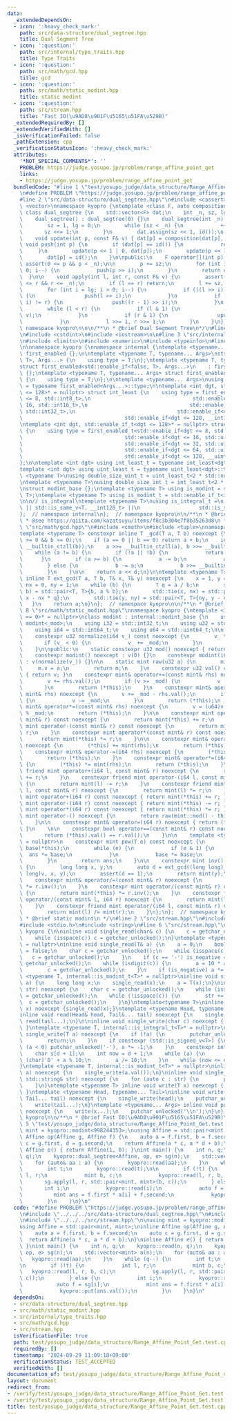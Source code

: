 ```yaml
---
data:
  _extendedDependsOn:
  - icon: ':heavy_check_mark:'
    path: src/data-structure/dual_segtree.hpp
    title: Dual Segment Tree
  - icon: ':question:'
    path: src/internal/type_traits.hpp
    title: Type Traits
  - icon: ':question:'
    path: src/math/gcd.hpp
    title: gcd
  - icon: ':question:'
    path: src/math/static_modint.hpp
    title: static modint
  - icon: ':question:'
    path: src/stream.hpp
    title: "Fast IO(\u9AD8\u901F\u5165\u51FA\u529B)"
  _extendedRequiredBy: []
  _extendedVerifiedWith: []
  _isVerificationFailed: false
  _pathExtension: cpp
  _verificationStatusIcon: ':heavy_check_mark:'
  attributes:
    '*NOT_SPECIAL_COMMENTS*': ''
    PROBLEM: https://judge.yosupo.jp/problem/range_affine_point_get
    links:
    - https://judge.yosupo.jp/problem/range_affine_point_get
  bundledCode: "#line 1 \"test/yosupo_judge/data_structure/Range_Affine_Point_Get.test.cpp\"\
    \n#define PROBLEM \"https://judge.yosupo.jp/problem/range_affine_point_get\"\n\
    #line 2 \"src/data-structure/dual_segtree.hpp\"\n#include <cassert>\n#include\
    \ <vector>\nnamespace kyopro {\ntemplate <class F, auto composition, auto id>\
    \ class dual_segtree {\n    std::vector<F> dat;\n    int _n, sz, lg;\n\npublic:\n\
    \    dual_segtree() : dual_segtree(0) {}\n    dual_segtree(int _n) : _n(_n) {\n\
    \        sz = 1, lg = 0;\n        while (sz < _n) {\n            ++lg;\n     \
    \       sz <<= 1;\n        }\n        dat.assign(sz << 1, id());\n    }\n\nprivate:\n\
    \    void update(int p, const F& v) { dat[p] = composition(dat[p], v); }\n   \
    \ void push(int p) {\n        if (dat[p] == id()) {\n            return;\n   \
    \     }\n        update(p << 1 | 0, dat[p]);\n        update(p << 1 | 1, dat[p]);\n\
    \        dat[p] = id();\n    }\n\npublic:\n    F operator[](int p) {\n       \
    \ assert(0 <= p && p < _n);\n\n        p += sz;\n        for (int i = lg; i >\
    \ 0; i--) {\n            push(p >> i);\n        }\n        return dat[p];\n  \
    \  }\n\n    void apply(int l, int r, const F& v) {\n        assert(0 <= l && l\
    \ <= r && r <= _n);\n        if (l == r) return;\n        l += sz, r += sz;\n\
    \        for (int i = lg; i > 0; i--) {\n            if (((l >> i) << i) != l)\
    \ {\n                push(l >> i);\n            }\n            if (((r >> i) <<\
    \ i) != r) {\n                push((r - 1) >> i);\n            }\n        }\n\
    \        while (l < r) {\n            if (l & 1) {\n                update(l++,\
    \ v);\n            }\n            if (r & 1) {\n                update(--r, v);\n\
    \            }\n            l >>= 1, r >>= 1;\n        }\n    }\n};\n\n};  //\
    \ namespace kyopro\n\n\n/**\n * @brief Dual Segment Tree\n*/\n#line 3 \"src/math/static_modint.hpp\"\
    \n#include <cstdint>\n#include <iostream>\n\n#line 3 \"src/internal/type_traits.hpp\"\
    \n#include <limits>\n#include <numeric>\n#include <typeinfo>\n#line 7 \"src/internal/type_traits.hpp\"\
    \n\nnamespace kyopro {\nnamespace internal {\ntemplate <typename... Args> struct\
    \ first_enabled {};\n\ntemplate <typename T, typename... Args>\nstruct first_enabled<std::enable_if<true,\
    \ T>, Args...> {\n    using type = T;\n};\ntemplate <typename T, typename... Args>\n\
    struct first_enabled<std::enable_if<false, T>, Args...>\n    : first_enabled<Args...>\
    \ {};\ntemplate <typename T, typename... Args> struct first_enabled<T, Args...>\
    \ {\n    using type = T;\n};\n\ntemplate <typename... Args>\nusing first_enabled_t\
    \ = typename first_enabled<Args...>::type;\n\ntemplate <int dgt, std::enable_if_t<dgt\
    \ <= 128>* = nullptr> struct int_least {\n    using type = first_enabled_t<std::enable_if<dgt\
    \ <= 8, std::int8_t>,\n                                 std::enable_if<dgt <=\
    \ 16, std::int16_t>,\n                                 std::enable_if<dgt <= 32,\
    \ std::int32_t>,\n                                 std::enable_if<dgt <= 64, std::int64_t>,\n\
    \                                 std::enable_if<dgt <= 128, __int128_t>>;\n};\n\
    \ntemplate <int dgt, std::enable_if_t<dgt <= 128>* = nullptr> struct uint_least\
    \ {\n    using type = first_enabled_t<std::enable_if<dgt <= 8, std::uint8_t>,\n\
    \                                 std::enable_if<dgt <= 16, std::uint16_t>,\n\
    \                                 std::enable_if<dgt <= 32, std::uint32_t>,\n\
    \                                 std::enable_if<dgt <= 64, std::uint64_t>,\n\
    \                                 std::enable_if<dgt <= 128, __uint128_t>>;\n\
    };\n\ntemplate <int dgt> using int_least_t = typename int_least<dgt>::type;\n\
    template <int dgt> using uint_least_t = typename uint_least<dgt>::type;\n\ntemplate\
    \ <typename T>\nusing double_size_uint_t = uint_least_t<2 * std::numeric_limits<T>::digits>;\n\
    \ntemplate <typename T>\nusing double_size_int_t = int_least_t<2 * std::numeric_limits<T>::digits>;\n\
    \nstruct modint_base {};\ntemplate <typename T> using is_modint = std::is_base_of<modint_base,\
    \ T>;\ntemplate <typename T> using is_modint_t = std::enable_if_t<is_modint<T>::value>;\n\
    \n\n// is_integral\ntemplate <typename T>\nusing is_integral_t =\n    std::enable_if_t<std::is_integral_v<T>\
    \ || std::is_same_v<T, __int128_t> ||\n                   std::is_same_v<T, __uint128_t>>;\n\
    };  // namespace internal\n};  // namespace kyopro\n\n/**\n * @brief Type Traits\n\
    \ * @see https://qiita.com/kazatsuyu/items/f8c3b304e7f8b35263d8\n */\n#line 3\
    \ \"src/math/gcd.hpp\"\n#include <cmath>\n#include <tuple>\nnamespace kyopro {\n\
    template <typename T> constexpr inline T _gcd(T a, T b) noexcept {\n    assert(a\
    \ >= 0 && b >= 0);\n    if (a == 0 || b == 0) return a + b;\n    int d = std::min<T>(__builtin_ctzll(a),\
    \ __builtin_ctzll(b));\n    a >>= __builtin_ctzll(a), b >>= __builtin_ctzll(b);\n\
    \    while (a != b) {\n        if (!a || !b) {\n            return a + b;\n  \
    \      }\n        if (a >= b) {\n            a -= b;\n            a >>= __builtin_ctzll(a);\n\
    \        } else {\n            b -= a;\n            b >>= __builtin_ctzll(b);\n\
    \        }\n    }\n\n    return a << d;\n}\n\ntemplate <typename T>\nconstexpr\
    \ inline T ext_gcd(T a, T b, T& x, T& y) noexcept {\n    x = 1, y = 0;\n    T\
    \ nx = 0, ny = 1;\n    while (b) {\n        T q = a / b;\n        std::tie(a,\
    \ b) = std::pair<T, T>{b, a % b};\n        std::tie(x, nx) = std::pair<T, T>{nx,\
    \ x - nx * q};\n        std::tie(y, ny) = std::pair<T, T>{ny, y - ny * q};\n \
    \   }\n    return a;\n}\n};  // namespace kyopro\n\n/**\n * @brief gcd\n*/\n#line\
    \ 8 \"src/math/static_modint.hpp\"\nnamespace kyopro {\ntemplate <int _mod, std::enable_if_t<_mod\
    \ >= 0>* = nullptr>\nclass modint : internal::modint_base {\n    using mint =\
    \ modint<_mod>;\n    using i32 = std::int32_t;\n    using u32 = std::uint32_t;\n\
    \    using i64 = std::int64_t;\n    using u64 = std::uint64_t;\n\n    u32 v;\n\
    \    constexpr u32 normalize(i64 v_) const noexcept {\n        v_ %= _mod;\n \
    \       if (v_ < 0) {\n            v_ += _mod;\n        }\n        return v_;\n\
    \    }\n\npublic:\n    static constexpr u32 mod() noexcept { return _mod; }\n\
    \    constexpr modint() noexcept : v(0) {}\n    constexpr modint(i64 v_) noexcept\
    \ : v(normalize(v_)) {}\n\n    static mint raw(u32 a) {\n        mint m;\n   \
    \     m.v = a;\n        return m;\n    }\n    constexpr u32 val() const noexcept\
    \ { return v; }\n    constexpr mint& operator+=(const mint& rhs) noexcept {\n\
    \        v += rhs.val();\n        if (v >= _mod) {\n            v -= _mod;\n \
    \       }\n        return (*this);\n    }\n    constexpr mint& operator-=(const\
    \ mint& rhs) noexcept {\n        v += _mod - rhs.val();\n        if (v >= _mod)\
    \ {\n            v -= _mod;\n        }\n        return (*this);\n    }\n    constexpr\
    \ mint& operator*=(const mint& rhs) noexcept {\n        v = (u64)v * rhs.val()\
    \ % _mod;\n        return (*this);\n    }\n\n    constexpr mint operator+(const\
    \ mint& r) const noexcept {\n        return mint(*this) += r;\n    }\n    constexpr\
    \ mint operator-(const mint& r) const noexcept {\n        return mint(*this) -=\
    \ r;\n    }\n    constexpr mint operator*(const mint& r) const noexcept {\n  \
    \      return mint(*this) *= r;\n    }\n\n    constexpr mint& operator+=(i64 rhs)\
    \ noexcept {\n        (*this) += mint(rhs);\n        return (*this);\n    }\n\
    \    constexpr mint& operator-=(i64 rhs) noexcept {\n        (*this) -= mint(rhs);\n\
    \        return (*this);\n    }\n    constexpr mint& operator*=(i64 rhs) noexcept\
    \ {\n        (*this) *= mint(rhs);\n        return (*this);\n    }\n    constexpr\
    \ friend mint operator+(i64 l, const mint& r) noexcept {\n        return mint(l)\
    \ += r;\n    }\n    constexpr friend mint operator-(i64 l, const mint& r) noexcept\
    \ {\n        return mint(l) -= r;\n    }\n    constexpr friend mint operator*(i64\
    \ l, const mint& r) noexcept {\n        return mint(l) *= r;\n    }\n\n    constexpr\
    \ mint operator+(i64 r) const noexcept { return mint(*this) += r; }\n    constexpr\
    \ mint operator-(i64 r) const noexcept { return mint(*this) -= r; }\n    constexpr\
    \ mint operator*(i64 r) const noexcept { return mint(*this) *= r; }\n    constexpr\
    \ mint operator-() noexcept {\n        return raw(mint::mod() - this->val());\n\
    \    }\n\n    constexpr mint& operator=(i64 r) noexcept { return (*this) = mint(r);\
    \ }\n    \n\n    constexpr bool operator==(const mint& r) const noexcept {\n \
    \       return (*this).val() == r.val();\n    }\n\n    template <typename T, internal::is_integral_t<T>*\
    \ = nullptr>\n    constexpr mint pow(T e) const noexcept {\n        mint ans(1),\
    \ base(*this);\n        while (e) {\n            if (e & 1) {\n              \
    \  ans *= base;\n            }\n            base *= base;\n            e >>= 1;\n\
    \        }\n        return ans;\n    }\n\n    constexpr mint inv() const noexcept\
    \ {\n        long long x, y;\n        auto d = ext_gcd((long long)_mod, (long\
    \ long)v, x, y);\n        assert(d == 1);\n        return mint(y);\n    }\n\n\
    \    constexpr mint& operator/=(const mint& r) noexcept {\n        return (*this)\
    \ *= r.inv();\n    }\n    constexpr mint operator/(const mint& r) const noexcept\
    \ {\n        return mint(*this) *= r.inv();\n    }\n    constexpr friend mint\
    \ operator/(const mint& l, i64 r) noexcept {\n        return mint(l) /= mint(r);\n\
    \    }\n    constexpr friend mint operator/(i64 l, const mint& r) noexcept {\n\
    \        return mint(l) /= mint(r);\n    }\n};\n};  // namespace kyopro\n\n/**\n\
    \ * @brief static modint\n */\n#line 2 \"src/stream.hpp\"\n#include <ctype.h>\n\
    #include <stdio.h>\n#include <string>\n#line 6 \"src/stream.hpp\"\n\nnamespace\
    \ kyopro {\n\ninline void single_read(char& c) {\n    c = getchar_unlocked();\n\
    \    while (isspace(c)) c = getchar_unlocked();\n}\ntemplate <typename T, internal::is_integral_t<T>*\
    \ = nullptr>\ninline void single_read(T& a) {\n    a = 0;\n    bool is_negative\
    \ = false;\n    char c = getchar_unlocked();\n    while (isspace(c)) {\n     \
    \   c = getchar_unlocked();\n    }\n    if (c == '-') is_negative = true, c =\
    \ getchar_unlocked();\n    while (isdigit(c)) {\n        a = 10 * a + (c - '0');\n\
    \        c = getchar_unlocked();\n    }\n    if (is_negative) a *= -1;\n}\ntemplate\
    \ <typename T, internal::is_modint_t<T>* = nullptr>\ninline void single_read(T&\
    \ a) {\n    long long x;\n    single_read(x);\n    a = T(x);\n}\ninline void single_read(std::string&\
    \ str) noexcept {\n    char c = getchar_unlocked();\n    while (isspace(c)) c\
    \ = getchar_unlocked();\n    while (!isspace(c)) {\n        str += c;\n      \
    \  c = getchar_unlocked();\n    }\n}\ntemplate<typename T>\ninline void read(T&\
    \ x) noexcept {single_read(x);}\ntemplate <typename Head, typename... Tail>\n\
    inline void read(Head& head, Tail&... tail) noexcept {\n    single_read(head),\
    \ read(tail...);\n}\n\ninline void single_write(char c) noexcept { putchar_unlocked(c);\
    \ }\ntemplate <typename T, internal::is_integral_t<T>* = nullptr>\ninline void\
    \ single_write(T a) noexcept {\n    if (!a) {\n        putchar_unlocked('0');\n\
    \        return;\n    }\n    if constexpr (std::is_signed_v<T>) {\n        if\
    \ (a < 0) putchar_unlocked('-'), a *= -1;\n    }\n    constexpr int d = std::numeric_limits<T>::digits10;\n\
    \    char s[d + 1];\n    int now = d + 1;\n    while (a) {\n        s[--now] =\
    \ (char)'0' + a % 10;\n        a /= 10;\n    }\n    while (now <= d) putchar_unlocked(s[now++]);\n\
    }\ntemplate <typename T, internal::is_modint_t<T>* = nullptr>\ninline void single_write(T\
    \ a) noexcept {\n    single_write(a.val());\n}\ninline void single_write(const\
    \ std::string& str) noexcept {\n    for (auto c : str) {\n        putchar_unlocked(c);\n\
    \    }\n}\ntemplate <typename T> inline void write(T x) noexcept { single_write(x);\
    \ }\ntemplate <typename Head, typename... Tail>\ninline void write(Head head,\
    \ Tail... tail) noexcept {\n    single_write(head);\n    putchar_unlocked(' ');\n\
    \    write(tail...);\n}\ntemplate <typename... Args> inline void put(Args... x)\
    \ noexcept {\n    write(x...);\n    putchar_unlocked('\\n');\n}\n};  // namespace\
    \ kyopro\n\n/**\n * @brief Fast IO(\u9AD8\u901F\u5165\u51FA\u529B)\n */\n#line\
    \ 5 \"test/yosupo_judge/data_structure/Range_Affine_Point_Get.test.cpp\"\n\nusing\
    \ mint = kyopro::modint<998244353>;\nusing Affine = std::pair<mint, mint>;\ninline\
    \ Affine op(Affine g, Affine f) {\n    auto a = f.first, b = f.second;\n    auto\
    \ c = g.first, d = g.second;\n    return Affine(a * c, a * d + b);\n}\ninline\
    \ Affine e() { return Affine(1, 0); }\nint main() {\n    int n, q;\n    kyopro::read(n,\
    \ q);\n    kyopro::dual_segtree<Affine, op, e> sg(n);\n    std::vector<mint> a(n);\n\
    \    for (auto& aa : a) {\n        kyopro::read(aa);\n    }\n    while (q--) {\n\
    \        int t;\n        kyopro::read(t);\n\n        if (!t) {\n            int\
    \ l, r;\n            mint b, c;\n            kyopro::read(l, r, b, c);\n     \
    \       sg.apply(l, r, std::pair<mint, mint>(b, c));\n        } else {\n     \
    \       int i;\n            kyopro::read(i);\n            auto f = sg[i];\n  \
    \          mint ans = f.first * a[i] + f.second;\n            kyopro::put(ans.val());\n\
    \        }\n    }\n}\n"
  code: "#define PROBLEM \"https://judge.yosupo.jp/problem/range_affine_point_get\"\
    \n#include \"../../../src/data-structure/dual_segtree.hpp\"\n#include \"../../../src/math/static_modint.hpp\"\
    \n#include \"../../../src/stream.hpp\"\n\nusing mint = kyopro::modint<998244353>;\n\
    using Affine = std::pair<mint, mint>;\ninline Affine op(Affine g, Affine f) {\n\
    \    auto a = f.first, b = f.second;\n    auto c = g.first, d = g.second;\n  \
    \  return Affine(a * c, a * d + b);\n}\ninline Affine e() { return Affine(1, 0);\
    \ }\nint main() {\n    int n, q;\n    kyopro::read(n, q);\n    kyopro::dual_segtree<Affine,\
    \ op, e> sg(n);\n    std::vector<mint> a(n);\n    for (auto& aa : a) {\n     \
    \   kyopro::read(aa);\n    }\n    while (q--) {\n        int t;\n        kyopro::read(t);\n\
    \n        if (!t) {\n            int l, r;\n            mint b, c;\n         \
    \   kyopro::read(l, r, b, c);\n            sg.apply(l, r, std::pair<mint, mint>(b,\
    \ c));\n        } else {\n            int i;\n            kyopro::read(i);\n \
    \           auto f = sg[i];\n            mint ans = f.first * a[i] + f.second;\n\
    \            kyopro::put(ans.val());\n        }\n    }\n}\n"
  dependsOn:
  - src/data-structure/dual_segtree.hpp
  - src/math/static_modint.hpp
  - src/internal/type_traits.hpp
  - src/math/gcd.hpp
  - src/stream.hpp
  isVerificationFile: true
  path: test/yosupo_judge/data_structure/Range_Affine_Point_Get.test.cpp
  requiredBy: []
  timestamp: '2024-09-29 11:09:18+09:00'
  verificationStatus: TEST_ACCEPTED
  verifiedWith: []
documentation_of: test/yosupo_judge/data_structure/Range_Affine_Point_Get.test.cpp
layout: document
redirect_from:
- /verify/test/yosupo_judge/data_structure/Range_Affine_Point_Get.test.cpp
- /verify/test/yosupo_judge/data_structure/Range_Affine_Point_Get.test.cpp.html
title: test/yosupo_judge/data_structure/Range_Affine_Point_Get.test.cpp
---
```


